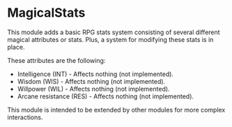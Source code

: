 MagicalStats
============

This module adds a basic RPG stats system consisting of several different magical attributes or stats. Plus, a system for
modifying these stats is in place.

These attributes are the following:

* Intelligence (INT) - Affects nothing (not implemented).
* Wisdom (WIS) - Affects nothing (not implemented).
* Willpower (WIL) - Affects nothing (not implemented).
* Arcane resistance (RES) - Affects nothing (not implemented).

This module is intended to be extended by other modules for more complex interactions.